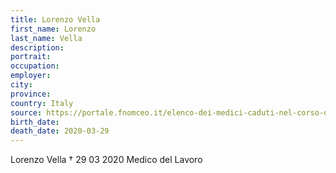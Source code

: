 ```yaml
---
title: Lorenzo Vella
first_name: Lorenzo
last_name: Vella
description: 
portrait: 
occupation: 
employer: 
city: 
province: 
country: Italy
source: https://portale.fnomceo.it/elenco-dei-medici-caduti-nel-corso-dellepidemia-di-covid-19/
birth_date: 
death_date: 2020-03-29
---
```


Lorenzo Vella † 29 03 2020
Medico del Lavoro